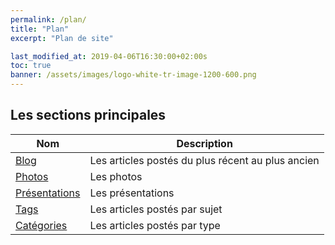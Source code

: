 ```yaml
---
permalink: /plan/
title: "Plan"
excerpt: "Plan de site"

last_modified_at: 2019-04-06T16:30:00+02:00s
toc: true
banner: /assets/images/logo-white-tr-image-1200-600.png
---
```



## Les sections principales

| Nom                                        | Description                                           |
| ------------------------------------------- | ----------------------------------------------------- |
| [Blog](/blog/) | Les articles postés du plus récent au plus ancien |
| [Photos](/photos/) | Les photos |
| [Présentations](/presentations/) | Les présentations |
| [Tags](/tags/) | Les articles postés par sujet |
| [Catégories](/categories/) | Les articles postés par type |
